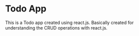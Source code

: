 # Todo App

This is a Todo app created using react.js. Basically created for understanding the CRUD operations with react.js.
